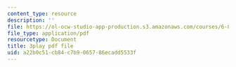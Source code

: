 ```yaml
---
content_type: resource
description: ''
file: https://ol-ocw-studio-app-production.s3.amazonaws.com/courses/6-890-algorithmic-lower-bounds-fun-with-hardness-proofs-fall-2014/a22b0c51cb84c7b9065786ecadd5533f_5GEKCOhiqro.pdf
file_type: application/pdf
resourcetype: Document
title: 3play pdf file
uid: a22b0c51-cb84-c7b9-0657-86ecadd5533f
---
```

